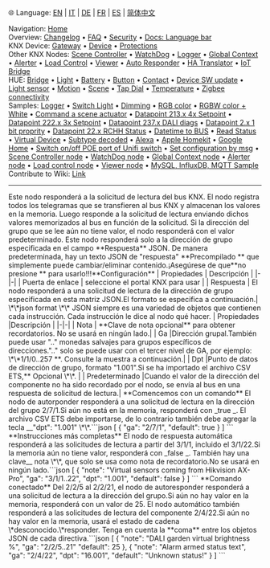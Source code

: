 🌐 Language: [EN](/node-red-contrib-knx-ultimate/wiki/KNXAutoResponder) | [IT](/node-red-contrib-knx-ultimate/wiki/it-KNXAutoResponder) | [DE](/node-red-contrib-knx-ultimate/wiki/de-KNXAutoResponder) | [FR](/node-red-contrib-knx-ultimate/wiki/fr-KNXAutoResponder) | [ES](/node-red-contrib-knx-ultimate/wiki/es-KNXAutoResponder) | [简体中文](/node-red-contrib-knx-ultimate/wiki/zh-CN-KNXAutoResponder)
<!-- NAV START -->
Navigation: [Home](/node-red-contrib-knx-ultimate/wiki/Home)  
Overview: [Changelog](https://github.com/Supergiovane/node-red-contrib-knx-ultimate/blob/master/CHANGELOG.md) • [FAQ](/node-red-contrib-knx-ultimate/wiki/FAQ-Troubleshoot) • [Security](/node-red-contrib-knx-ultimate/wiki/SECURITY) • [Docs: Language bar](/node-red-contrib-knx-ultimate/wiki/Docs-Language-Bar)  
KNX Device: [Gateway](/node-red-contrib-knx-ultimate/wiki/Gateway-configuration) • [Device](/node-red-contrib-knx-ultimate/wiki/Device) • [Protections](/node-red-contrib-knx-ultimate/wiki/Protections)  
Other KNX Nodes: [Scene Controller](/node-red-contrib-knx-ultimate/wiki/SceneController-Configuration) • [WatchDog](/node-red-contrib-knx-ultimate/wiki/WatchDog-Configuration) • [Logger](/node-red-contrib-knx-ultimate/wiki/Logger-Configuration) • [Global Context](/node-red-contrib-knx-ultimate/wiki/GlobalVariable) • [Alerter](/node-red-contrib-knx-ultimate/wiki/Alerter-Configuration) • [Load Control](/node-red-contrib-knx-ultimate/wiki/LoadControl-Configuration) • [Viewer](/node-red-contrib-knx-ultimate/wiki/knxUltimateViewer) • [Auto Responder](/node-red-contrib-knx-ultimate/wiki/KNXAutoResponder) • [HA Translator](/node-red-contrib-knx-ultimate/wiki/HATranslator) • [IoT Bridge](/node-red-contrib-knx-ultimate/wiki/IoT-Bridge-Configuration)  
HUE: [Bridge](/node-red-contrib-knx-ultimate/wiki/HUE+Bridge+configuration) • [Light](/node-red-contrib-knx-ultimate/wiki/HUE+Light) • [Battery](/node-red-contrib-knx-ultimate/wiki/HUE+Battery) • [Button](/node-red-contrib-knx-ultimate/wiki/HUE+Button) • [Contact](/node-red-contrib-knx-ultimate/wiki/HUE+Contact+sensor) • [Device SW update](/node-red-contrib-knx-ultimate/wiki/HUE+Device+software+update) • [Light sensor](/node-red-contrib-knx-ultimate/wiki/HUE+Light+sensor) • [Motion](/node-red-contrib-knx-ultimate/wiki/HUE+Motion) • [Scene](/node-red-contrib-knx-ultimate/wiki/HUE+Scene) • [Tap Dial](/node-red-contrib-knx-ultimate/wiki/HUE+Tapdial) • [Temperature](/node-red-contrib-knx-ultimate/wiki/HUE+Temperature+sensor) • [Zigbee connectivity](/node-red-contrib-knx-ultimate/wiki/HUE+Zigbee+connectivity)  
Samples: [Logger](/node-red-contrib-knx-ultimate/wiki/Logger-Sample) • [Switch Light](/node-red-contrib-knx-ultimate/wiki/-Sample---Switch-light) • [Dimming](/node-red-contrib-knx-ultimate/wiki/-Sample---Dimming) • [RGB color](/node-red-contrib-knx-ultimate/wiki/-Sample---RGB-Color) • [RGBW color + White](/node-red-contrib-knx-ultimate/wiki/-Sample---RGBW-Color-plus-White) • [Command a scene actuator](/node-red-contrib-knx-ultimate/wiki/-Sample---Control-a-scene-actuator) • [Datapoint 213.x 4x Setpoint](/node-red-contrib-knx-ultimate/wiki/-Sample---DPT213) • [Datapoint 222.x 3x Setpoint](/node-red-contrib-knx-ultimate/wiki/-Sample---DPT222) • [Datapoint 237.x DALI diags](/node-red-contrib-knx-ultimate/wiki/-Sample---DPT237) • [Datapoint 2.x 1 bit proprity](/node-red-contrib-knx-ultimate/wiki/-Sample---DPT2) • [Datapoint 22.x RCHH Status](/node-red-contrib-knx-ultimate/wiki/-Sample---DPT22) • [Datetime to BUS](/node-red-contrib-knx-ultimate/wiki/-Sample---DateTime-to-BUS) • [Read Status](/node-red-contrib-knx-ultimate/wiki/-Sample---Read-value-from-Device) • [Virtual Device](/node-red-contrib-knx-ultimate/wiki/-Sample---Virtual-Device) • [Subtype decoded](/node-red-contrib-knx-ultimate/wiki/-Sample---Subtype) • [Alexa](/node-red-contrib-knx-ultimate/wiki/-Sample---Alexa) • [Apple Homekit](/node-red-contrib-knx-ultimate/wiki/-Sample---Apple-Homekit) • [Google Home](/node-red-contrib-knx-ultimate/wiki/-Sample---Google-Assistant) • [Switch on/off POE port of Unifi switch](/node-red-contrib-knx-ultimate/wiki/-Sample---UnifiPOE) • [Set configuration by msg](/node-red-contrib-knx-ultimate/wiki/-Sample-setConfig) • [Scene Controller node](/node-red-contrib-knx-ultimate/wiki/Sample-Scene-Node) • [WatchDog node](/node-red-contrib-knx-ultimate/wiki/-Sample---WatchDog) • [Global Context node](/node-red-contrib-knx-ultimate/wiki/SampleGlobalContextNode) • [Alerter node](/node-red-contrib-knx-ultimate/wiki/SampleAlerter) • [Load control node](/node-red-contrib-knx-ultimate/wiki/SampleLoadControl) • [Viewer node](/node-red-contrib-knx-ultimate/wiki/knxUltimateViewer) • [MySQL, InfluxDB, MQTT Sample](/node-red-contrib-knx-ultimate/wiki/Sample-KNX2MQTT-KNX2MySQL-KNX2InfluxDB)  
Contribute to Wiki: [Link](/node-red-contrib-knx-ultimate/wiki/Manage-Wiki)
<!-- NAV END -->
---
<p> Este nodo responderá a la solicitud de lectura del bus KNX.
El nodo registra todos los telegramas que se transfieren al bus KNX y almacenan los valores en la memoria.
Luego responde a la solicitud de lectura enviando dichos valores memorizados al bus en función de la solicitud.
Si la dirección del grupo que se lee aún no tiene valor, el nodo responderá con el valor predeterminado.
Este nodo responderá solo a la dirección de grupo especificada en el campo **Respuesta** JSON.
De manera predeterminada, hay un texto JSON de "respuesta" **Precompilado ** que simplemente puede cambiar/eliminar contenido.¡Asegúrese de que**no presione ** para usarlo!!!**Configuración**
| Propiedades | Descripción |
|-|-|
| Puerta de enlace | seleccione el portal KNX para usar |
| Respuesta | El nodo responderá a una solicitud de lectura de la dirección de grupo especificada en esta matriz JSON.El formato se especifica a continuación.|
<br/>
\*\*json format \*\*
JSON siempre es una variedad de objetos que contienen cada instrucción. Cada instrucción le dice al nodo qué hacer.
| Propiedades |Descripción |
|-|-|
| Nota | **Clave de nota opcional** para obtener recordatorios. No se usará en ningún lado.|
| Ga |Dirección grupal.También puede usar ".." monedas salvajes para grupos específicos de direcciones.".." solo se puede usar con el tercer nivel de GA, por ejemplo: \*\*1/1/0..257 **. Consulte la muestra a continuación.|
| Dpt |Punto de datos de dirección de grupo, formato "1.001".Si se ha importado el archivo CSV ETS,** Opcional \*\*. |
| Predeterminado |Cuando el valor de la dirección del componente no ha sido recordado por el nodo, se envía al bus en una respuesta de solicitud de lectura.|
**Comencemos con un comando**
El nodo de autorponder responderá a una solicitud de lectura en la dirección del grupo 2/7/1.Si aún no está en la memoria, responderá con _true _.
El archivo CSV ETS debe importarse, de lo contrario también debe agregar la tecla __"dpt": "1.001" \*\*.```json
[
    {
        "ga": "2/7/1",
        "default": true
    }
]
``` **Instrucciones más completas**
El nodo de respuesta automática responderá a las solicitudes de lectura a partir del 3/1/1, incluido el 3/1/22.Si la memoria aún no tiene valor, responderá con _false _.
También hay una clave__ nota \*\*, que solo se usa como nota de recordatorio.No se usará en ningún lado.```json
[
    {
        "note": "Virtual sensors coming from Hikvision AX-Pro",
        "ga": "3/1/1..22",
        "dpt": "1.001",
        "default": false
    }
]
``` **Comando conectado**
Del 2/2/5 al 2/2/21, el nodo de autoresponder responderá a una solicitud de lectura a la dirección del grupo.Si aún no hay valor en la memoria, responderá con un valor de 25.
El nodo automático también responderá a las solicitudes de lectura del componente 2/4/22.Si aún no hay valor en la memoria, usará el estado de cadena \*desconocido.\*responder.
Tenga en cuenta la **coma** entre los objetos JSON de cada directiva.```json
[
    {
        "note": "DALI garden virtual brightness %",
        "ga": "2/2/5..21"
        "default": 25
    },
    {
        "note": "Alarm armed status text",
        "ga": "2/4/22",
        "dpt": "16.001",
        "default": "Unknown status!"
    }
]
```<br/>
